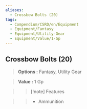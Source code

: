 ```yaml
---
aliases:
  - Crossbow Bolts (20)
tags:
  - Compendium/CSRD/en/Equipment
  - Equipment/Fantasy
  - Equipment/Utility-Gear
  - Equipment/Value/1-Gp
---
```

  
    
## Crossbow Bolts (20)    
    
>    
> **Options :** Fantasy, Utility Gear    
> **Value :** 1 Gp    
>>[!note] Features    
>> - Ammunition